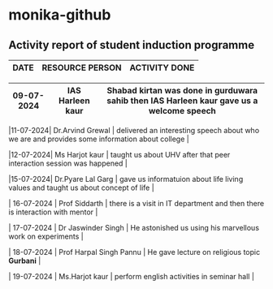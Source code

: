 # monika-github
## Activity report of student induction programme 
| DATE | RESOURCE PERSON | ACTIVITY DONE |
|---|---|---|

| 09-07-2024 | IAS Harleen kaur |Shabad kirtan was done in gurduwara sahib then IAS Harleen kaur gave us a welcome speech |
|---|---|---|

|11-07-2024| Dr.Arvind Grewal | delivered an interesting speech about who we are and provides some information about college |


|12-07-2024| Ms Harjot kaur | taught us about UHV after that peer interaction session was happened |


|15-07-2024| Dr.Pyare Lal Garg | gave us informatuion about life living values and taught us about concept of life |


| 16-07-2024 | Prof Siddarth | there is a visit in IT department and then there is interaction with mentor |


| 17-07-2024 | Dr Jaswinder Singh | He astonished us using his marvellous work on experiments |


| 18-07-2024 | Prof Harpal Singh Pannu | He gave lecture on religious topic **Gurbani** |


| 19-07-2024 | Ms.Harjot kaur | perform english activities in seminar hall  |

